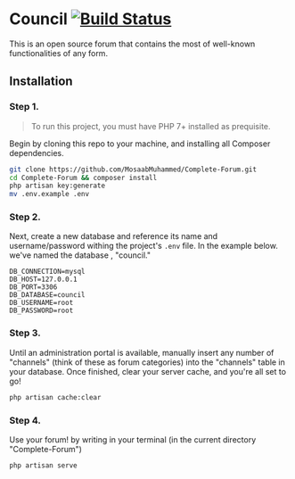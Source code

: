 # Council [![Build Status](https://travis-ci.org/MosaabMuhammed/Complete-Forum.svg?branch=master)](https://travis-ci.org/MosaabMuhammed/Complete-Forum)

This is an open source forum that contains the most of well-known functionalities of any form.

## Installation
### Step 1.
> To run this project, you must have PHP 7+ installed as prequisite.

Begin by cloning this repo to your machine, and installing all Composer dependencies.

```bash
git clone https://github.com/MosaabMuhammed/Complete-Forum.git
cd Complete-Forum && composer install
php artisan key:generate
mv .env.example .env
```

### Step 2.

Next, create a new database and reference its name and username/password withing the project's `.env` file. In the example below. we've named the database , "council."

```
DB_CONNECTION=mysql
DB_HOST=127.0.0.1
DB_PORT=3306
DB_DATABASE=council
DB_USERNAME=root
DB_PASSWORD=root
```

### Step 3.
Until an administration portal is available, manually insert any number of "channels" (think of these as forum categories) into the "channels" table in your database.
Once finished, clear your server cache, and you're all set to go!
```bash
php artisan cache:clear
```

### Step 4.
Use your forum! by writing in your terminal (in the current directory "Complete-Forum")
```bash
php artisan serve
```
